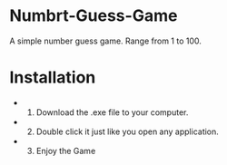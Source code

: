 # Numbrt-Guess-Game
A simple number guess game.
Range from 1 to 100.

# Installation
- 1. Download the .exe file to your computer.
- 2. Double click it just like you open any application.
- 3. Enjoy the Game  
